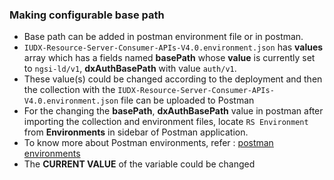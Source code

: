 ### Making configurable base path
- Base path can be added in postman environment file or in postman.
- `IUDX-Resource-Server-Consumer-APIs-V4.0.environment.json` has **values** array which has a fields named **basePath** whose **value** is currently set to `ngsi-ld/v1`, **dxAuthBasePath** with value `auth/v1`.
- These value(s) could be changed according to the deployment and then the collection with the `IUDX-Resource-Server-Consumer-APIs-V4.0.environment.json` file can be uploaded to Postman
- For the changing the **basePath**, **dxAuthBasePath** value in postman after importing the collection and environment files, locate `RS Environment` from **Environments** in sidebar of Postman application.
- To know more about Postman environments, refer : [postman environments](https://learning.postman.com/docs/sending-requests/managing-environments/)
- The **CURRENT VALUE** of the variable could be changed


